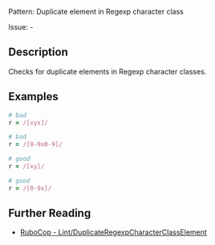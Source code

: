 Pattern: Duplicate element in Regexp character class

Issue: -

## Description

Checks for duplicate elements in Regexp character classes.

## Examples

```ruby
# bad
r = /[xyx]/

# bad
r = /[0-9x0-9]/

# good
r = /[xy]/

# good
r = /[0-9x]/
```

## Further Reading

* [RuboCop - Lint/DuplicateRegexpCharacterClassElement](https://docs.rubocop.org/rubocop/cops_lint.html#lintduplicateregexpcharacterclasselement)
